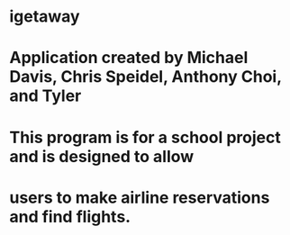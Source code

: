 # igetaway
# Application created by Michael Davis, Chris Speidel, Anthony Choi, and Tyler
# This program is for a school project and is designed to allow
# users to make airline reservations and find flights. 